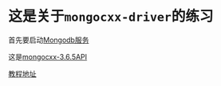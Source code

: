 # 这是关于`mongocxx-driver`的练习

首先要启动[Mongodb服务](!https://www.mongodb.org.cn/tutorial/59.html)

这是[mongocxx-3.6.5API](!http://mongocxx.org/api/mongocxx-v3)

[教程地址](!http://mongocxx.org/mongocxx-v3/tutorial/)